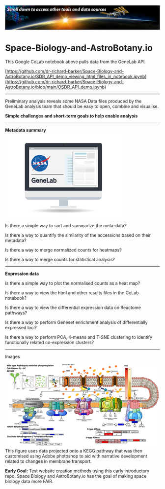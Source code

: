 ![NASA_GeneLab_banner](Images/NASA_GeneLab_banner_v3_scroll_down.jpg)
# Space-Biology-and-AstroBotany.io

This Google CoLab notebook above pulls data from the GeneLab API.

[https://github.com/dr-richard-barker/Space-Biology-and-AstroBotany.io/SDR_API_demo_viewing_html_files_in_notebook.ipynb](https://github.com/dr-richard-barker/Space-Biology-and-AstroBotany.io/blob/main/OSDR_API_demo.ipynb)

---



Preliminary analysis reveals some NASA Data files produced by the GeneLab analysis team that should be easy to open, combine and visualise. 

**Simple challenges and short-term goals to help enable analysis** 

---

**Metadata summary**
![GeneLab_gadgetIcon](Images/GeneLab_gadgetIcon.png)

Is there a simple way to sort and summarize the meta-data? 

Is there a way to quantify the similarity of the accessions based on their metadata?

Is there a way to merge normalized counts for heatmaps?

Is there a way to merge counts for statistical analysis? 


---

**Expression data**

Is there a simple way to plot the normalised counts as a heat map?

Is there a way to view the html and other results files in the CoLab notebook?

Is there a way to view the differential expression data on Reactome pathways?

Is there a way to perform Geneset enrichment analysis of differentially expressed loci? 

Is there a way to perform PCA, K-means and T-SNE clustering to identify functionally related co-expression clusters? 

---

Images

![GeneLab_mitochondrial_stress](Images/DRB_2022_K_transporters_in_space_miriocondira_oxidatiive_phosphorylation.png)
This figure uses data projected onto a KEGG pathway that was then customised using Adobe photoshop to aid with narrative development related to changes in membrane transport. 


**Early Goal:** Test website creation methods using this early introductory repo.
Space Biology and AstroBotany.io has the goal of making space biology data more FAIR. 
